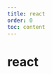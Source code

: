```yaml
---
title: react
order: 0
toc: content
---
```


# react

<code src="./ReactDocs.tsx" inline="true" iframe="true"  transform='true' compact='true'></code>
